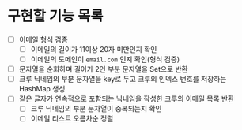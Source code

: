 # 구현할 기능 목록
* [ ] 이메일 형식 검증
  * [ ] 이메일의 길이가 11이상 20자 미만인지 확인
  * [ ] 이메일의 도메인이 `email.com` 인지 확인(형식 검증)
* [ ] 문자열을 순회하며 길이가 2인 부분 문자열을 Set으로 반환
* [ ] 크루 닉네임의 부분 문자열을 key로 두고 크루의 인덱스 번호를 저장하는 HashMap 생성
* [ ] 같은 글자가 연속적으로 포함되는 닉네임을 작성한 크루의 이메일 목록 반환
  * [ ] 크루 닉네임의 부분 문자열이 중복되는지 확인
  * [ ] 이메일 리스트 오름차순 정렬
